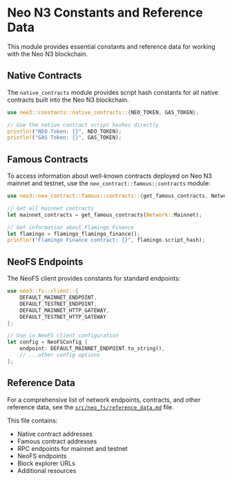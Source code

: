 # Neo N3 Constants and Reference Data

This module provides essential constants and reference data for working with the Neo N3 blockchain.

## Native Contracts

The `native_contracts` module provides script hash constants for all native contracts built into the Neo N3 blockchain.

```rust
use neo3::constants::native_contracts::{NEO_TOKEN, GAS_TOKEN};

// Use the native contract script hashes directly
println!("NEO Token: {}", NEO_TOKEN);
println!("GAS Token: {}", GAS_TOKEN);
```

## Famous Contracts

To access information about well-known contracts deployed on Neo N3 mainnet and testnet, use the `neo_contract::famous::contracts` module:

```rust
use neo3::neo_contract::famous::contracts::{get_famous_contracts, Network};

// Get all mainnet contracts
let mainnet_contracts = get_famous_contracts(Network::Mainnet);

// Get information about Flamingo Finance
let flamingo = flamingo_flamingo_finance();
println!("Flamingo Finance contract: {}", flamingo.script_hash);
```

## NeoFS Endpoints

The NeoFS client provides constants for standard endpoints:

```rust
use neo3::fs::client::{
    DEFAULT_MAINNET_ENDPOINT, 
    DEFAULT_TESTNET_ENDPOINT,
    DEFAULT_MAINNET_HTTP_GATEWAY,
    DEFAULT_TESTNET_HTTP_GATEWAY
};

// Use in NeoFS client configuration
let config = NeoFSConfig {
    endpoint: DEFAULT_MAINNET_ENDPOINT.to_string(),
    // ...other config options
};
```

## Reference Data

For a comprehensive list of network endpoints, contracts, and other reference data, see the [`src/neo_fs/reference_data.md`](../neo_fs/reference_data.md) file.

This file contains:
- Native contract addresses
- Famous contract addresses
- RPC endpoints for mainnet and testnet
- NeoFS endpoints
- Block explorer URLs
- Additional resources
